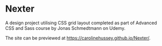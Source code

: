 # Nexter

A design project utilising CSS grid layout completed as part of Advanced CSS and Sass course by Jonas Schmedtmann on Udemy.

The site can be previewed at https://carolinehussey.github.io/Nexter/.
